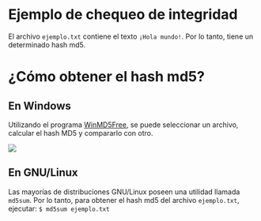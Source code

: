 # Ejemplo de chequeo de integridad

El archivo `ejemplo.txt` contiene el texto `¡Hola mundo!`. Por lo tanto, tiene un determinado hash md5.

# ¿Cómo obtener el hash md5?

## En Windows

Utilizando el programa [WinMD5Free](https://www.winmd5.com/), se puede seleccionar un archivo, calcular el hash MD5 y compararlo con otro.

![](https://i.imgur.com/mDL8res.png)

## En GNU/Linux

Las mayorías de distribuciones GNU/Linux poseen una utilidad llamada `md5sum`. Por lo tanto, para obtener el hash md5 del archivo `ejemplo.txt`, ejecutar:
`$ md5sum ejemplo.txt`




